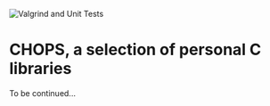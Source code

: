 ![Valgrind and Unit Tests](https://github.com/thumpro/chops/actions/workflows/cmake.yml/badge.svg?event=push)

# CHOPS, a selection of personal C libraries

To be continued...